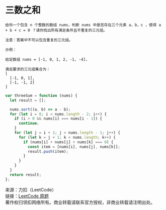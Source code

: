 # 三数之和

```text
给你一个包含 n 个整数的数组 nums，判断 nums 中是否存在三个元素 a，b，c ，使得 a + b + c = 0 ？请你找出所有满足条件且不重复的三元组。

注意：答案中不可以包含重复的三元组。

示例：

给定数组 nums = [-1, 0, 1, 2, -1, -4]，

满足要求的三元组集合为：
[
  [-1, 0, 1],
  [-1, -1, 2]
]
```

```js
var threeSum = function (nums) {
  let result = [];

  nums.sort((a, b) => a - b);
  for (let i = 0; i < nums.length - 2; i++) {
    if (i > 0 && nums[i] === nums[i - 1]) {
      continue;
    }
    for (let j = i + 1; j < nums.length - 1; j++) {
      for (let k = j + 1; k < nums.length; k++) {
        if (nums[i] + nums[j] + nums[k] === 0) {
          const item = [nums[i], nums[j], nums[k]];
          result.push(item);
        }
      }
    }
  }
  return result;
};
```

来源：力扣（LeetCode）  
链接：[LeetCode 原题](https://leetcode-cn.com/problems/3sum)  
著作权归领扣网络所有。商业转载请联系官方授权，非商业转载请注明出处。  
